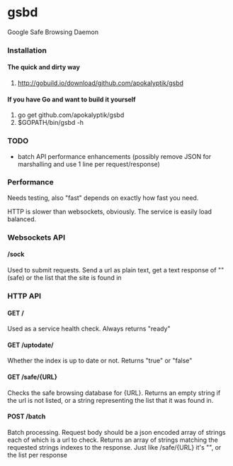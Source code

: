gsbd
====

Google Safe Browsing Daemon

### Installation

#### The quick and dirty way

1. http://gobuild.io/download/github.com/apokalyptik/gsbd

#### If you have Go and want to build it yourself

1. go get github.com/apokalyptik/gsbd
2. $GOPATH/bin/gsbd -h

### TODO

* batch API performance enhancements (possibly remove JSON for marshalling and use 1 line per request/response)

### Performance

Needs testing, also "fast" depends on exactly how fast you need.

HTTP is slower than websockets, obviously. The service is easily load balanced.

### Websockets API

#### /sock

Used to submit requests. Send a url as plain text, get a text response 
of "" (safe) or the list that the site is found in

### HTTP API

#### GET /

Used as a service health check. Always returns "ready"

#### GET /uptodate/ 

Whether the index is up to date or not. Returns "true" or "false"

#### GET /safe/{URL}

Checks the safe browsing database for {URL}.  Returns an empty string 
if the url is not listed, or a string representing the list that it 
was found in.

#### POST /batch

Batch processing. Request body should be a json encoded array 
of strings each of which is a url to check. Returns an array 
of strings matching the requested strings indexes to the response.
Just like /safe/{URL} it's "", or the list per response
